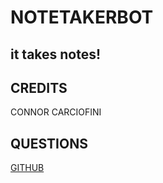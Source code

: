 # NOTETAKERBOT
## it takes notes!
## CREDITS
CONNOR CARCIOFINI
## QUESTIONS
[GITHUB](https://www.github.com/kingSHLERM)